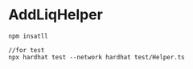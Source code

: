# AddLiqHelper

```shell
npm insatll

//for test
npx hardhat test --network hardhat test/Helper.ts 
```
